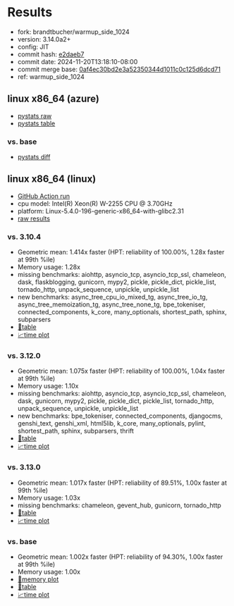 # Results

- fork: brandtbucher/warmup_side_1024
- version: 3.14.0a2+
- config: JIT
- commit hash: [e2daeb7](https://github.com/brandtbucher/cpython/commit/e2daeb7)
- commit date: 2024-11-20T13:18:10-08:00
- commit merge base: [0af4ec30bd2e3a52350344d1011c0c125d6dcd71](https://github.com/python/cpython/commit/0af4ec30bd2e3a52350344d1011c0c125d6dcd71)
- ref: warmup_side_1024

## linux x86_64 (azure)

- [pystats raw](bm-20241120-azure-x86_64-brandtbucher-warmup_side_1024-3.14.0a2%2B-e2daeb7-pystats.json)
- [pystats table](bm-20241120-azure-x86_64-brandtbucher-warmup_side_1024-3.14.0a2%2B-e2daeb7-pystats.md)

### vs. base

- [pystats diff](bm-20241120-azure-x86_64-brandtbucher-warmup_side_1024-3.14.0a2%2B-e2daeb7-pystats-vs-base.md)

## linux x86_64 (linux)

- [GitHub Action run](https://github.com/faster-cpython/benchmarking/actions/runs/11947473603)
- cpu model: Intel(R) Xeon(R) W-2255 CPU @ 3.70GHz
- platform: Linux-5.4.0-196-generic-x86_64-with-glibc2.31
- [raw results](bm-20241120-linux-x86_64-brandtbucher-warmup_side_1024-3.14.0a2%2B-e2daeb7.json)

### vs. 3.10.4

- Geometric mean: 1.414x faster (HPT: reliability of 100.00%, 1.28x faster at 99th %ile)
- Memory usage: 1.28x
- missing benchmarks: aiohttp, asyncio_tcp, asyncio_tcp_ssl, chameleon, dask, flaskblogging, gunicorn, mypy2, pickle, pickle_dict, pickle_list, tornado_http, unpack_sequence, unpickle, unpickle_list
- new benchmarks: async_tree_cpu_io_mixed_tg, async_tree_io_tg, async_tree_memoization_tg, async_tree_none_tg, bpe_tokeniser, connected_components, k_core, many_optionals, shortest_path, sphinx, subparsers
- [📄table](bm-20241120-linux-x86_64-brandtbucher-warmup_side_1024-3.14.0a2%2B-e2daeb7-vs-3.10.4.md)
- [📈time plot](bm-20241120-linux-x86_64-brandtbucher-warmup_side_1024-3.14.0a2%2B-e2daeb7-vs-3.10.4.svg)

### vs. 3.12.0

- Geometric mean: 1.075x faster (HPT: reliability of 100.00%, 1.04x faster at 99th %ile)
- Memory usage: 1.10x
- missing benchmarks: aiohttp, asyncio_tcp, asyncio_tcp_ssl, chameleon, dask, gunicorn, mypy2, pickle, pickle_dict, pickle_list, tornado_http, unpack_sequence, unpickle, unpickle_list
- new benchmarks: bpe_tokeniser, connected_components, djangocms, genshi_text, genshi_xml, html5lib, k_core, many_optionals, pylint, shortest_path, sphinx, subparsers, thrift
- [📄table](bm-20241120-linux-x86_64-brandtbucher-warmup_side_1024-3.14.0a2%2B-e2daeb7-vs-3.12.0.md)
- [📈time plot](bm-20241120-linux-x86_64-brandtbucher-warmup_side_1024-3.14.0a2%2B-e2daeb7-vs-3.12.0.svg)

### vs. 3.13.0

- Geometric mean: 1.017x faster (HPT: reliability of 89.51%, 1.00x faster at 99th %ile)
- Memory usage: 1.03x
- missing benchmarks: chameleon, gevent_hub, gunicorn, tornado_http
- [📄table](bm-20241120-linux-x86_64-brandtbucher-warmup_side_1024-3.14.0a2%2B-e2daeb7-vs-3.13.0.md)
- [📈time plot](bm-20241120-linux-x86_64-brandtbucher-warmup_side_1024-3.14.0a2%2B-e2daeb7-vs-3.13.0.svg)

### vs. base

- Geometric mean: 1.002x faster (HPT: reliability of 94.30%, 1.00x faster at 99th %ile)
- Memory usage: 1.00x
- [🧠memory plot](bm-20241120-linux-x86_64-brandtbucher-warmup_side_1024-3.14.0a2%2B-e2daeb7-vs-base-mem.svg)
- [📄table](bm-20241120-linux-x86_64-brandtbucher-warmup_side_1024-3.14.0a2%2B-e2daeb7-vs-base.md)
- [📈time plot](bm-20241120-linux-x86_64-brandtbucher-warmup_side_1024-3.14.0a2%2B-e2daeb7-vs-base.svg)


